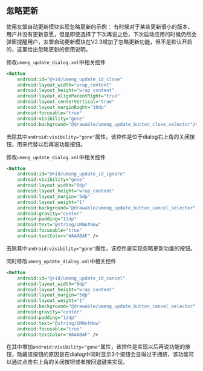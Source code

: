 ## 忽略更新

使用友盟自动更新模块实现忽略更新的示例：
有时候对于某些更新很小的版本，用户并没有更新意愿，但是即使选择了下次再说之后，下次启动应用的时候仍然会弹窗提醒用户，友盟自动更新模块在V2.3增加了忽略更新功能，但不是默认开启的，这里给出忽略更新的使用说明。

修改`umeng_update_dialog.xml`中相关控件

```xml
<Button
	android:id="@+id/umeng_update_id_close"
	android:layout_width="wrap_content"
	android:layout_height="wrap_content"
	android:layout_alignParentRight="true"
	android:layout_centerVertical="true"
	android:layout_marginRight="10dp"
	android:focusable="true"
	android:visibility="gone"
	android:background="@drawable/umeng_update_button_close_selector"/>
```

去除其中`android:visibility="gone"`属性，该控件是位于dialog右上角的关闭按钮，用来代替以后再说功能按钮。

修改`umeng_update_dialog.xml`中相关控件

```xml
<Button
	android:id="@+id/umeng_update_id_ignore"
	android:visibility="gone"
	android:layout_width="0dp"
	android:layout_height="wrap_content"
	android:layout_margin="5dp"
	android:layout_weight="1"
	android:background="@drawable/umeng_update_button_cancel_selector"
	android:gravity="center"
	android:padding="12dp"
	android:text="@string/UMNotNow"
	android:focusable="true"
	android:textColor="#AAABAF" />
```

去除其中`android:visibility="gone"`属性，该控件是实现忽略更新功能的按钮。
	
同时修改`umeng_update_dialog.xml`中相关控件

```xml
<Button
	android:id="@+id/umeng_update_id_cancel"
	android:layout_width="0dp"
	android:layout_height="wrap_content"
	android:layout_margin="5dp"
	android:layout_weight="1"
	android:background="@drawable/umeng_update_button_cancel_selector"
	android:gravity="center"
	android:padding="12dp"
	android:text="@string/UMNotNow"
	android:focusable="true"
	android:textColor="#AAABAF" />
```

在其中增加`android:visibility="gone"`属性，该控件是实现以后再说功能的按钮，隐藏该按钮的原因是在dialog中同时显示3个按钮会显得过于拥挤，该功能可以通过点击右上角的关闭按钮或者按回退键来实现。
	
